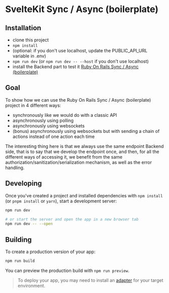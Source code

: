 # SvelteKit Sync / Async (boilerplate)

## Installation

* clone this project
* `npm install`
* (optional: if you don't use localhost, update the PUBLIC_API_URL variable in .env)
* `npm run dev` (or `npm run dev -- --host` if you don't use localhost)
* install the Backend part to test it [Ruby On Rails Sync / Async (boilerplate)](https://github.com/jyclem/rails-sync-async-boilerplate)

## Goal

To show how we can use the Ruby On Rails Sync / Async (boilerplate) project in 4 different ways:
* synchronously like we would do with a classic API
* asynchronously using polling
* asynchronously using websockets
* (bonus) asynchronously using websockets but with sending a chain of actions instead of one action each time

The interesting thing here is that we always use the same endpoint Backend side, that is to say that we develop the endpoint once, and then, for all the different ways of accessing it, we benefit from the same authorization/sanitization/serialization mechanism, as well as the error handling.

## Developing

Once you've created a project and installed dependencies with `npm install` (or `pnpm install` or `yarn`), start a development server:

```bash
npm run dev

# or start the server and open the app in a new browser tab
npm run dev -- --open
```

## Building

To create a production version of your app:

```bash
npm run build
```

You can preview the production build with `npm run preview`.

> To deploy your app, you may need to install an [adapter](https://kit.svelte.dev/docs/adapters) for your target environment.
